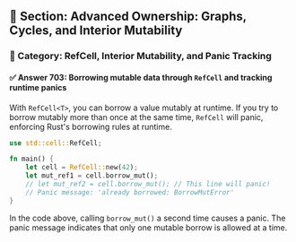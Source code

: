 ## 📘 Section: Advanced Ownership: Graphs, Cycles, and Interior Mutability  
### 🔹 Category: RefCell, Interior Mutability, and Panic Tracking  
#### ✅ Answer 703: Borrowing mutable data through `RefCell` and tracking runtime panics

With `RefCell<T>`, you can borrow a value mutably at runtime. If you try to borrow mutably more than once at the same time, `RefCell` will panic, enforcing Rust's borrowing rules at runtime.

```rust
use std::cell::RefCell;

fn main() {
    let cell = RefCell::new(42);
    let mut_ref1 = cell.borrow_mut();
    // let mut_ref2 = cell.borrow_mut(); // This line will panic!
    // Panic message: 'already borrowed: BorrowMutError'
}
```
In the code above, calling `borrow_mut()` a second time causes a panic. The panic message indicates that only one mutable borrow is allowed at a time.

